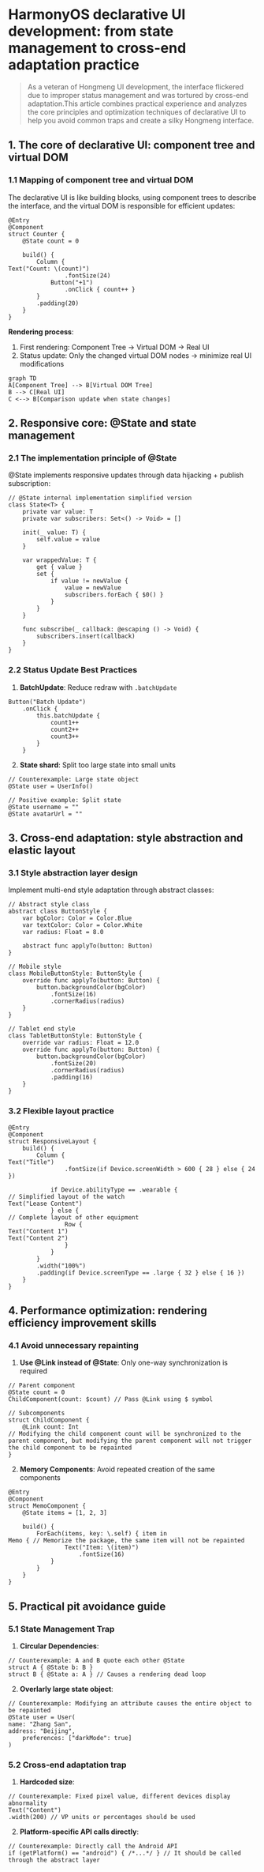 # HarmonyOS declarative UI development: from state management to cross-end adaptation practice

> As a veteran of Hongmeng UI development, the interface flickered due to improper status management and was tortured by cross-end adaptation.This article combines practical experience and analyzes the core principles and optimization techniques of declarative UI to help you avoid common traps and create a silky Hongmeng interface.


## 1. The core of declarative UI: component tree and virtual DOM

### 1.1 Mapping of component tree and virtual DOM
The declarative UI is like building blocks, using component trees to describe the interface, and the virtual DOM is responsible for efficient updates:

```cj
@Entry
@Component
struct Counter {
    @State count = 0
    
    build() {
        Column {
Text("Count: \(count)")
                .fontSize(24)
            Button("+1")
                .onClick { count++ }
        }
        .padding(20)
    }
}
```  

**Rendering process**:
1. First rendering: Component Tree → Virtual DOM → Real UI
2. Status update: Only the changed virtual DOM nodes → minimize real UI modifications

```mermaid
graph TD
A[Component Tree] --> B[Virtual DOM Tree]
B --> C[Real UI]
C <--> B[Comparison update when state changes]
```  


## 2. Responsive core: @State and state management

### 2.1 The implementation principle of @State
@State implements responsive updates through data hijacking + publish subscription:

```cj
// @State internal implementation simplified version
class State<T> {
    private var value: T
    private var subscribers: Set<() -> Void> = []
    
    init(_ value: T) {
        self.value = value
    }
    
    var wrappedValue: T {
        get { value }
        set {
            if value != newValue {
                value = newValue
                subscribers.forEach { $0() }
            }
        }
    }
    
    func subscribe(_ callback: @escaping () -> Void) {
        subscribers.insert(callback)
    }
}
```  

### 2.2 Status Update Best Practices
1. **BatchUpdate**: Reduce redraw with `.batchUpdate`
```cj
Button("Batch Update")
    .onClick {
        this.batchUpdate {
            count1++
            count2++
            count3++
        }
    }
```  

2. **State shard**: Split too large state into small units
```cj
// Counterexample: Large state object
@State user = UserInfo() 

// Positive example: Split state
@State username = ""
@State avatarUrl = ""
```  


## 3. Cross-end adaptation: style abstraction and elastic layout

### 3.1 Style abstraction layer design
Implement multi-end style adaptation through abstract classes:

```cj
// Abstract style class
abstract class ButtonStyle {
    var bgColor: Color = Color.Blue
    var textColor: Color = Color.White
    var radius: Float = 8.0
    
    abstract func applyTo(button: Button)
}

// Mobile style
class MobileButtonStyle: ButtonStyle {
    override func applyTo(button: Button) {
        button.backgroundColor(bgColor)
            .fontSize(16)
            .cornerRadius(radius)
    }
}

// Tablet end style
class TabletButtonStyle: ButtonStyle {
    override var radius: Float = 12.0
    override func applyTo(button: Button) {
        button.backgroundColor(bgColor)
            .fontSize(20)
            .cornerRadius(radius)
            .padding(16)
    }
}
```  

### 3.2 Flexible layout practice
```cj
@Entry
@Component
struct ResponsiveLayout {
    build() {
        Column {
Text("Title")
                .fontSize(if Device.screenWidth > 600 { 28 } else { 24 })
            
            if Device.abilityType == .wearable {
// Simplified layout of the watch
Text("Lease Content")
            } else {
// Complete layout of other equipment
                Row {
Text("Content 1")
Text("Content 2")
                }
            }
        }
        .width("100%")
        .padding(if Device.screenType == .large { 32 } else { 16 })
    }
}
```  


## 4. Performance optimization: rendering efficiency improvement skills

### 4.1 Avoid unnecessary repainting
1. **Use @Link instead of @State**: Only one-way synchronization is required
```cj
// Parent component
@State count = 0
ChildComponent(count: $count) // Pass @Link using $ symbol

// Subcomponents
struct ChildComponent {
    @Link count: Int
// Modifying the child component count will be synchronized to the parent component, but modifying the parent component will not trigger the child component to be repainted
}
```  

2. **Memory Components**: Avoid repeated creation of the same components
```cj
@Entry
@Component
struct MemoComponent {
    @State items = [1, 2, 3]
    
    build() {
        ForEach(items, key: \.self) { item in
Memo { // Memorize the package, the same item will not be repainted
                Text("Item: \(item)")
                    .fontSize(16)
            }
        }
    }
}
```  


## 5. Practical pit avoidance guide

### 5.1 State Management Trap
1. **Circular Dependencies**:
```cj
// Counterexample: A and B quote each other @State
struct A { @State b: B }
struct B { @State a: A } // Causes a rendering dead loop
```  

2. **Overlarly large state object**:
```cj
// Counterexample: Modifying an attribute causes the entire object to be repainted
@State user = User(
name: "Zhang San",
address: "Beijing",
    preferences: ["darkMode": true]
)
```  

### 5.2 Cross-end adaptation trap
1. **Hardcoded size**:
```cj
// Counterexample: Fixed pixel value, different devices display abnormality
Text("Content")
.width(200) // VP units or percentages should be used
```  

2. **Platform-specific API calls directly**:
```cj
// Counterexample: Directly call the Android API
if (getPlatform() == "android") { /*...*/ } // It should be called through the abstract layer
```  